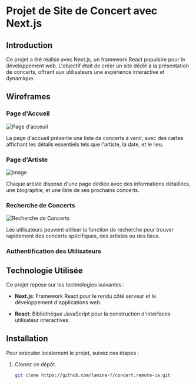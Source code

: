 # Projet de Site de Concert avec Next.js

## Introduction

Ce projet a été réalisé avec Next.js, un framework React populaire pour le développement web. L'objectif était de créer un site dédié à la présentation de concerts, offrant aux utilisateurs une expérience interactive et dynamique.

## Wireframes

### Page d'Accueil

![Page d'acceuil](https://github.com/lamine-f/concert.remote-ca/assets/133556400/cbf44274-8849-4920-a578-16aa2bd3859e)


La page d'accueil présente une liste de concerts à venir, avec des cartes affichant les détails essentiels tels que l'artiste, la date, et le lieu.

### Page d'Artiste

![image](https://github.com/lamine-f/concert.remote-ca/assets/133556400/fe26e521-3f4e-4b54-b717-6882a2409e85)


Chaque artiste dispose d'une page dédiée avec des informations détaillées, une biographie, et une liste de ses prochains concerts.

### Recherche de Concerts

![Recherche de Concerts](url_image_recherche)

Les utilisateurs peuvent utiliser la fonction de recherche pour trouver rapidement des concerts spécifiques, des artistes ou des lieux.

### Authentification des Utilisateurs


## Technologie Utilisée

Ce projet repose sur les technologies suivantes :

- **Next.js**: Framework React pour le rendu côté serveur et le développement d'applications web.

- **React**: Bibliothèque JavaScript pour la construction d'interfaces utilisateur interactives.

## Installation

Pour exécuter localement le projet, suivez ces étapes :

1. Clonez ce dépôt.

   ```bash
   git clone https://github.com/lamine-f/concert.remote-ca.git
